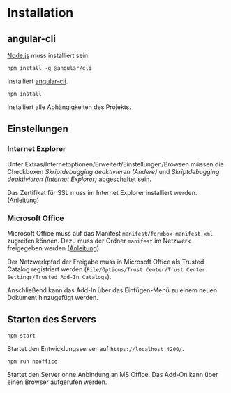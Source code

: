 # Installation

## angular-cli

[Node.js](https://nodejs.org) muss installiert sein.

`npm install -g @angular/cli`

Installiert [angular-cli](https://github.com/angular/angular-cli).

`npm install`

Installiert alle Abhängigkeiten des Projekts.

## Einstellungen

### Internet Explorer

Unter Extras/Internetoptionen/Erweitert/Einstellungen/Browsen müssen die Checkboxen *Skriptdebugging deaktivieren (Andere)* und *Skriptdebugging deaktivieren (Internet Explorer)* abgeschaltet sein.

Das Zertifikat für SSL muss im Internet Explorer installiert werden. ([Anleitung](https://server.arcgis.com/de/server/10.3/administer/linux/suppress-warnings-from-self-signed-certificates.htm))

### Microsoft Office

Microsoft Office muss auf das Manifest `manifest/formbox-manifest.xml` zugreifen können. Dazu muss der Ordner `manifest` im Netzwerk freigegeben werden ([Anleitung](http://praxistipps.chip.de/ordner-fuer-netzwerk-freigeben-so-funktionierts_19213)).

Der Netzwerkpfad der Freigabe muss in Microsoft Office als Trusted Catalog registriert werden (`File/Options/Trust Center/Trust Center Settings/Trusted Add-In Catalogs`).

Anschließend kann das Add-In über das Einfügen-Menü zu einem neuen Dokument hinzugefügt werden.

## Starten des Servers

`npm start`

Startet den Entwicklungsserver auf `https://localhost:4200/`.

`npm run nooffice`

Startet den Server ohne Anbindung an MS Office. Das Add-On kann über einen Browser aufgerufen werden.
